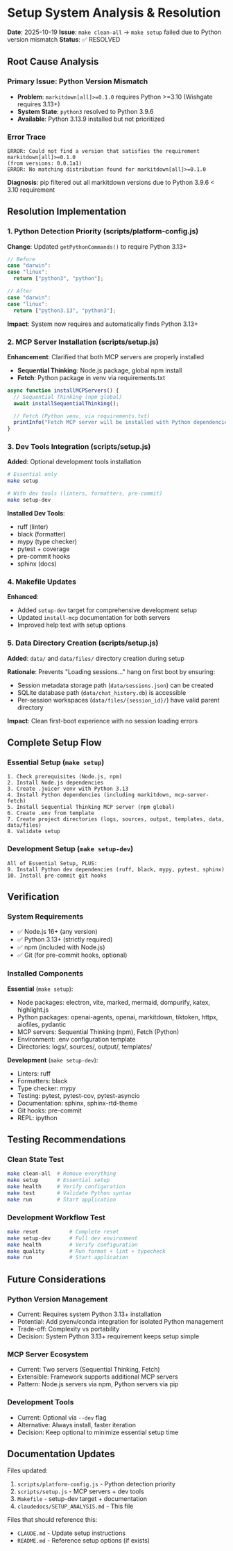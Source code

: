 # Setup System Analysis & Resolution

**Date**: 2025-10-19
**Issue**: `make clean-all` → `make setup` failed due to Python version mismatch
**Status**: ✅ RESOLVED

## Root Cause Analysis

### Primary Issue: Python Version Mismatch
- **Problem**: `markitdown[all]>=0.1.0` requires Python >=3.10 (Wishgate requires 3.13+)
- **System State**: `python3` resolved to Python 3.9.6
- **Available**: Python 3.13.9 installed but not prioritized

### Error Trace
```
ERROR: Could not find a version that satisfies the requirement markitdown[all]>=0.1.0
(from versions: 0.0.1a1)
ERROR: No matching distribution found for markitdown[all]>=0.1.0
```

**Diagnosis**: pip filtered out all markitdown versions due to Python 3.9.6 < 3.10 requirement

## Resolution Implementation

### 1. Python Detection Priority (scripts/platform-config.js)
**Change**: Updated `getPythonCommands()` to require Python 3.13+

```javascript
// Before
case "darwin":
case "linux":
  return ["python3", "python"];

// After
case "darwin":
case "linux":
  return ["python3.13", "python3"];
```

**Impact**: System now requires and automatically finds Python 3.13+

### 2. MCP Server Installation (scripts/setup.js)
**Enhancement**: Clarified that both MCP servers are properly installed

- **Sequential Thinking**: Node.js package, global npm install
- **Fetch**: Python package in venv via requirements.txt

```javascript
async function installMCPServers() {
  // Sequential Thinking (npm global)
  await installSequentialThinking();

  // Fetch (Python venv, via requirements.txt)
  printInfo("Fetch MCP server will be installed with Python dependencies");
}
```

### 3. Dev Tools Integration (scripts/setup.js)
**Added**: Optional development tools installation

```bash
# Essential only
make setup

# With dev tools (linters, formatters, pre-commit)
make setup-dev
```

**Installed Dev Tools**:
- ruff (linter)
- black (formatter)
- mypy (type checker)
- pytest + coverage
- pre-commit hooks
- sphinx (docs)

### 4. Makefile Updates
**Enhanced**:
- Added `setup-dev` target for comprehensive development setup
- Updated `install-mcp` documentation for both servers
- Improved help text with setup options

### 5. Data Directory Creation (scripts/setup.js)
**Added**: `data/` and `data/files/` directory creation during setup

**Rationale**: Prevents "Loading sessions..." hang on first boot by ensuring:
- Session metadata storage path (`data/sessions.json`) can be created
- SQLite database path (`data/chat_history.db`) is accessible
- Per-session workspaces (`data/files/{session_id}/`) have valid parent directory

**Impact**: Clean first-boot experience with no session loading errors

## Complete Setup Flow

### Essential Setup (`make setup`)
```
1. Check prerequisites (Node.js, npm)
2. Install Node.js dependencies
3. Create .juicer venv with Python 3.13
4. Install Python dependencies (including markitdown, mcp-server-fetch)
5. Install Sequential Thinking MCP server (npm global)
6. Create .env from template
7. Create project directories (logs, sources, output, templates, data, data/files)
8. Validate setup
```

### Development Setup (`make setup-dev`)
```
All of Essential Setup, PLUS:
9. Install Python dev dependencies (ruff, black, mypy, pytest, sphinx)
10. Install pre-commit git hooks
```

## Verification

### System Requirements
- ✅ Node.js 16+ (any version)
- ✅ Python 3.13+ (strictly required)
- ✅ npm (included with Node.js)
- ✅ Git (for pre-commit hooks, optional)

### Installed Components

**Essential** (`make setup`):
- Node packages: electron, vite, marked, mermaid, dompurify, katex, highlight.js
- Python packages: openai-agents, openai, markitdown, tiktoken, httpx, aiofiles, pydantic
- MCP servers: Sequential Thinking (npm), Fetch (Python)
- Environment: .env configuration template
- Directories: logs/, sources/, output/, templates/

**Development** (`make setup-dev`):
- Linters: ruff
- Formatters: black
- Type checker: mypy
- Testing: pytest, pytest-cov, pytest-asyncio
- Documentation: sphinx, sphinx-rtd-theme
- Git hooks: pre-commit
- REPL: ipython

## Testing Recommendations

### Clean State Test
```bash
make clean-all  # Remove everything
make setup      # Essential setup
make health     # Verify configuration
make test       # Validate Python syntax
make run        # Start application
```

### Development Workflow Test
```bash
make reset          # Complete reset
make setup-dev      # Full dev environment
make health         # Verify configuration
make quality        # Run format + lint + typecheck
make run            # Start application
```

## Future Considerations

### Python Version Management
- Current: Requires system Python 3.13+ installation
- Potential: Add pyenv/conda integration for isolated Python management
- Trade-off: Complexity vs portability
- Decision: System Python 3.13+ requirement keeps setup simple

### MCP Server Ecosystem
- Current: Two servers (Sequential Thinking, Fetch)
- Extensible: Framework supports additional MCP servers
- Pattern: Node.js servers via npm, Python servers via pip

### Development Tools
- Current: Optional via `--dev` flag
- Alternative: Always install, faster iteration
- Decision: Keep optional to minimize essential setup time

## Documentation Updates

Files updated:
1. `scripts/platform-config.js` - Python detection priority
2. `scripts/setup.js` - MCP servers + dev tools
3. `Makefile` - setup-dev target + documentation
4. `claudedocs/SETUP_ANALYSIS.md` - This file

Files that should reference this:
- `CLAUDE.md` - Update setup instructions
- `README.md` - Reference setup options (if exists)
